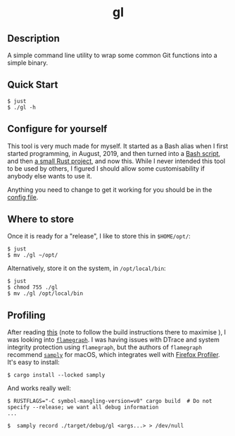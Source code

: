 <h1 align="center">gl</h1>

## Description

A simple command line utility to wrap some common Git functions into a simple binary.

## Quick Start

```shell
$ just
$ ./gl -h
```

## Configure for yourself

This tool is very much made for myself.  It started as a Bash alias when I first started programming, in August, 2019, and then turned into a [Bash script](https://github.com/jakewilliami/scripts/tree/master/bash/gl), and then [a small Rust project](https://github.com/jakewilliami/scripts/tree/master/rust/gl/), and now this.  While I never intended this tool to be used by others, I figured I should allow some customisability if anybody else wants to use it.

Anything you need to change to get it working for you should be in the [config file](./src/config.rs).

## Where to store

Once it is ready for a "release", I like to store this in `$HOME/opt/`:
```shell
$ just
$ mv ./gl ~/opt/
```

Alternatively, store it on the system, in `/opt/local/bin`:
```shell
$ just
$ chmod 755 ./gl
$ mv ./gl /opt/local/bin
```

## Profiling

After reading [this](https://nnethercote.github.io/perf-book/profiling.html) (note to follow the build instructions there to maximise ), I was looking into [`flamegraph`](https://github.com/flamegraph-rs/flamegraph).  I was having issues with DTrace and system integrity protection using `flamegraph`, but the authors of `flamegraph` recommend [`samply`](https://github.com/mstange/samply) for macOS, which integrates well with [Firefox Profiler](https://profiler.firefox.com/).  It's easy to install:

```shell
$ cargo install --locked samply
```

And works really well:
```shell
$ RUSTFLAGS="-C symbol-mangling-version=v0" cargo build  # Do not specify --release; we want all debug information
...

$  samply record ./target/debug/gl <args...> > /dev/null
```
